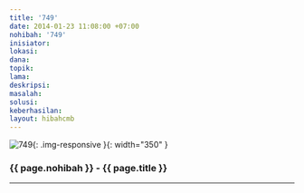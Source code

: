 ```yaml
---
title: '749'
date: 2014-01-23 11:08:00 +07:00
nohibah: '749'
inisiator: 
lokasi: 
dana: 
topik: 
lama: 
deskripsi: 
masalah: 
solusi: 
keberhasilan: 
layout: hibahcmb
---
```


![749](/static/img/hibahcmb/749.png){: .img-responsive }{: width="350" }

### {{ page.nohibah }} - {{ page.title }}

---
